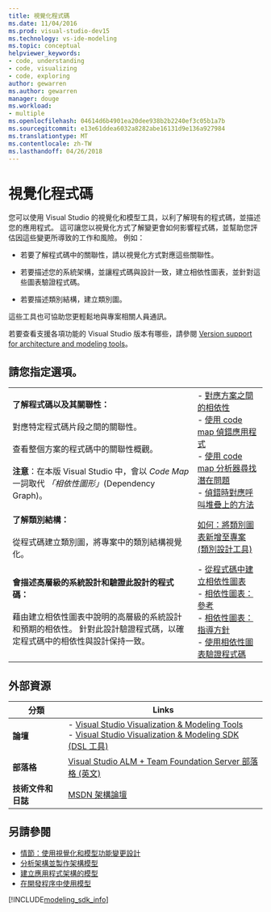 ```yaml
---
title: 視覺化程式碼
ms.date: 11/04/2016
ms.prod: visual-studio-dev15
ms.technology: vs-ide-modeling
ms.topic: conceptual
helpviewer_keywords:
- code, understanding
- code, visualizing
- code, exploring
author: gewarren
ms.author: gewarren
manager: douge
ms.workload:
- multiple
ms.openlocfilehash: 04614d6b4901ea20dee938b2b2240ef3c05b1a7b
ms.sourcegitcommit: e13e61ddea6032a8282abe16131d9e136a927984
ms.translationtype: MT
ms.contentlocale: zh-TW
ms.lasthandoff: 04/26/2018
---
```

# <a name="visualize-code"></a>視覺化程式碼
您可以使用 Visual Studio 的視覺化和模型工具，以利了解現有的程式碼，並描述您的應用程式。 這可讓您以視覺化方式了解變更會如何影響程式碼，並幫助您評估因這些變更所導致的工作和風險。 例如：

-   若要了解程式碼中的關聯性，請以視覺化方式對應這些關聯性。

-   若要描述您的系統架構，並讓程式碼與設計一致，建立相依性圖表，並針對這些圖表驗證程式碼。

-   若要描述類別結構，建立類別圖。

 這些工具也可協助您更輕鬆地與專案相關人員通訊。

 若要查看支援各項功能的 Visual Studio 版本有哪些，請參閱 [Version support for architecture and modeling tools](../modeling/what-s-new-for-design-in-visual-studio.md#VersionSupport)。

## <a name="what-do-you-want-to-do"></a>請您指定選項。

|||
|-|-|
|**了解程式碼以及其關聯性：**<br /><br /> 對應特定程式碼片段之間的關聯性。<br /><br /> 查看整個方案的程式碼中的關聯性概觀。<br /><br /> **注意**：在本版 Visual Studio 中，會以 *Code Map* 一詞取代 *「相依性圖形」*(Dependency Graph)。|-   [對應方案之間的相依性](../modeling/map-dependencies-across-your-solutions.md)<br />-   [使用 code map 偵錯應用程式](../modeling/use-code-maps-to-debug-your-applications.md)<br />-   [使用 code map 分析器尋找潛在問題](../modeling/find-potential-problems-using-code-map-analyzers.md)<br />-   [偵錯時對應呼叫堆疊上的方法](../debugger/map-methods-on-the-call-stack-while-debugging-in-visual-studio.md)|
|**了解類別結構：**<br /><br /> 從程式碼建立類別圖，將專案中的類別結構視覺化。|[如何：將類別圖表新增至專案 (類別設計工具)](../ide/how-to-add-class-diagrams-to-projects-class-designer.md)|
|**會描述高層級的系統設計和驗證此設計的程式碼：**<br /><br /> 藉由建立相依性圖表中說明的高層級的系統設計和預期的相依性。 針對此設計驗證程式碼，以確定程式碼中的相依性與設計保持一致。|-   [從程式碼中建立相依性圖表](../modeling/create-layer-diagrams-from-your-code.md)<br />-   [相依性圖表： 參考](../modeling/layer-diagrams-reference.md)<br />-   [相依性圖表： 指導方針](../modeling/layer-diagrams-guidelines.md)<br />-   [使用相依性圖表驗證程式碼](../modeling/validate-code-with-layer-diagrams.md)|

## <a name="external-resources"></a>外部資源

|**分類**|**Links**|
|------------------|---------------|
|**論壇**|-   [Visual Studio Visualization & Modeling Tools](http://go.microsoft.com/fwlink/?LinkId=184720)<br />-   [Visual Studio Visualization & Modeling SDK (DSL 工具)](http://go.microsoft.com/fwlink/?LinkId=184721)|
|**部落格**|[Visual Studio ALM + Team Foundation Server 部落格 (英文)](http://go.microsoft.com/fwlink/?LinkID=201340)|
|**技術文件和日誌**|[MSDN 架構論壇](http://go.microsoft.com/fwlink/?LinkId=201343)|

## <a name="see-also"></a>另請參閱

- [情節：使用視覺化和模型功能變更設計](../modeling/scenario-change-your-design-using-visualization-and-modeling.md)
- [分析架構並製作架構模型](../modeling/analyze-and-model-your-architecture.md)
- [建立應用程式架構的模型](../modeling/model-your-app-s-architecture.md)
- [在開發程序中使用模型](../modeling/use-models-in-your-development-process.md)

[!INCLUDE[modeling_sdk_info](includes/modeling_sdk_info.md)]
